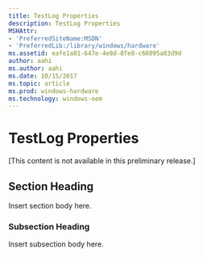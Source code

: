 ```yaml
---
title: TestLog Properties
description: TestLog Properties
MSHAttr:
- 'PreferredSiteName:MSDN'
- 'PreferredLib:/library/windows/hardware'
ms.assetid: eafe1a81-647e-4e8d-8fe8-c66095a83d9d
author: aahi
ms.author: aahi
ms.date: 10/15/2017
ms.topic: article
ms.prod: windows-hardware
ms.technology: windows-oem
---
```


# TestLog Properties


\[This content is not available in this preliminary release.\]

## <span id="Section_Heading"></span><span id="section_heading"></span><span id="SECTION_HEADING"></span>Section Heading


Insert section body here.

### <span id="Subsection_Heading"></span><span id="subsection_heading"></span><span id="SUBSECTION_HEADING"></span>Subsection Heading

Insert subsection body here.

 

 






